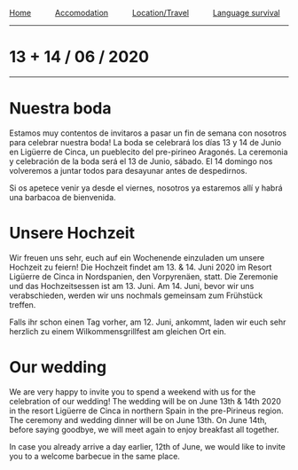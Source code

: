 [Home](./index)&nbsp;&nbsp;&nbsp;&nbsp;&nbsp;&nbsp;&nbsp;&nbsp;&nbsp;&nbsp;
[Accomodation](./accomodation)&nbsp;&nbsp;&nbsp;&nbsp;&nbsp;&nbsp;&nbsp;&nbsp;&nbsp;&nbsp;
[Location/Travel](./location)&nbsp;&nbsp;&nbsp;&nbsp;&nbsp;&nbsp;&nbsp;&nbsp;&nbsp;&nbsp;
[Language survival](./language)


___
# 13 + 14 / 06 / 2020
___

# Nuestra boda
Estamos muy contentos de invitaros a pasar un fin de semana con nosotros para celebrar nuestra boda! La boda se celebrará los días 13 y 14 de Junio en Ligüerre de Cinca, un pueblecito del pre-pirineo Aragonés. La ceremonia y celebración de la boda será el 13 de Junio, sábado. El 14 domingo nos volveremos a juntar todos para desayunar antes de despedirnos.

Si os apetece venir ya desde el viernes, nosotros ya estaremos allí y  habrá una barbacoa de bienvenida.


# Unsere Hochzeit
Wir freuen uns sehr, euch auf ein Wochenende einzuladen um unsere Hochzeit zu feiern! Die Hochzeit findet am 13. & 14. Juni 2020 im Resort Ligüerre de Cinca in Nordspanien, den Vorpyrenäen, statt. Die Zeremonie und das Hochzeitsessen ist am 13. Juni. Am 14. Juni, bevor wir uns verabschieden, werden wir uns nochmals gemeinsam zum Frühstück treffen.

Falls ihr schon einen Tag vorher, am 12. Juni, ankommt, laden wir euch sehr herzlich zu einem Wilkommensgrillfest am gleichen Ort ein.



# Our wedding
We are very happy to invite you to spend a weekend with us for the celebration of our wedding! The wedding will be on June 13th & 14th 2020 in the resort Ligüerre de Cinca in northern Spain in the pre-Pirineus region. The ceremony and wedding dinner will be on June 13th. On June 14th, before saying goodbye, we will meet again to enjoy breakfast all together.

In case you already arrive a day earlier, 12th of June, we would like to invite you to a welcome barbecue in the same place.

